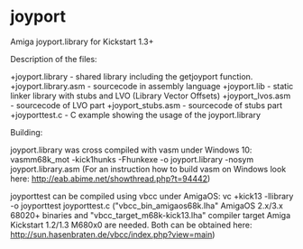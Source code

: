 # joyport
Amiga joyport.library for Kickstart 1.3+

Description of the files:

+joyport.library - shared library including the getjoyport function.
+joyport.library.asm - sourcecode in assembly language
+joyport.lib - static linker library with stubs and LVO (Library Vector Offsets)
+joyport_lvos.asm - sourcecode of LVO part
+joyport_stubs.asm - sourcecode of stubs part
+joyporttest.c - C example showing the usage of the joyport.library

Building:

joyport.library was cross compiled with vasm under Windows 10:
vasmm68k_mot -kick1hunks -Fhunkexe -o joyport.library -nosym joyport.library.asm
(For an instruction how to build vasm on Windows look here: http://eab.abime.net/showthread.php?t=94442)


joyporttest can be compiled using vbcc under AmigaOS:
vc +kick13 -llibrary -o joyporttest joyporttest.c
("vbcc_bin_amigaos68k.lha" AmigaOS 2.x/3.x 68020+ binaries and "vbcc_target_m68k-kick13.lha" compiler target Amiga Kickstart 1.2/1.3 M680x0 are needed. Both can be obtained here: http://sun.hasenbraten.de/vbcc/index.php?view=main)

